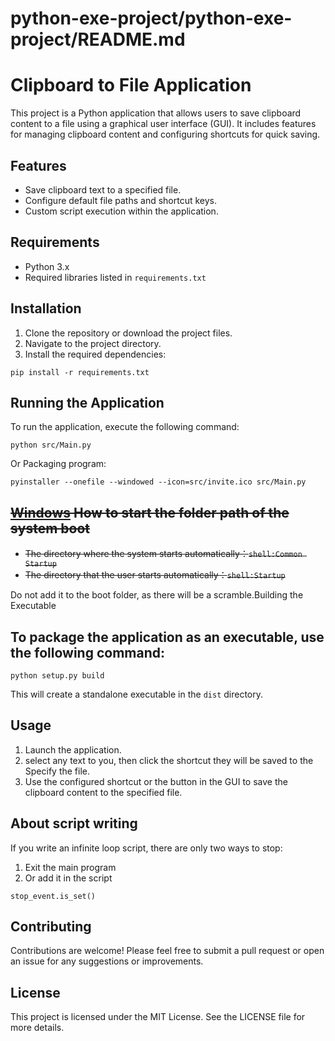 # python-exe-project/python-exe-project/README.md

# Clipboard to File Application

This project is a Python application that allows users to save clipboard content to a file using a graphical user interface (GUI). It includes features for managing clipboard content and configuring shortcuts for quick saving.

## Features

- Save clipboard text to a specified file.
- Configure default file paths and shortcut keys.
- Custom script execution within the application.

## Requirements

- Python 3.x
- Required libraries listed in `requirements.txt`

## Installation

1. Clone the repository or download the project files.
2. Navigate to the project directory.
3. Install the required dependencies:

```
pip install -r requirements.txt
```

## Running the Application

To run the application, execute the following command:

```
python src/Main.py
```

Or Packaging program:

```
pyinstaller --onefile --windowed --icon=src/invite.ico src/Main.py
```

## ~~[Windows]() How to start the folder path of the system boot~~

* ~~The directory where the system starts automatically：`shell:Common Startup`~~
* ~~The directory that the user starts automatically：`shell:Startup`~~

Do not add it to the boot folder, as there will be a scramble.Building the Executable

## To package the application as an executable, use the following command:

```
python setup.py build
```

This will create a standalone executable in the `dist` directory.

## Usage

1. Launch the application.
2. select any text to you, then click the shortcut they will be saved to the Specify the file.
3. Use the configured shortcut or the button in the GUI to save the clipboard content to the specified file.

## About script writing

If you write an infinite loop script, there are only two ways to stop:

1. Exit the main program
2. Or add it in the script

```
stop_event.is_set()
```

## Contributing

Contributions are welcome! Please feel free to submit a pull request or open an issue for any suggestions or improvements.

## License

This project is licensed under the MIT License. See the LICENSE file for more details.
